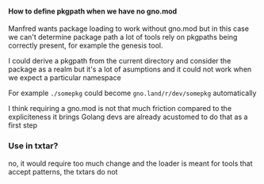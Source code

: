 #### How to define pkgpath when we have no gno.mod

Manfred wants package loading to work without gno.mod but in this case we can't determine package path
a lot of tools rely on pkgpaths being correctly present, for example the genesis tool.

I could derive a pkgpath from the current directory and consider the package as a realm but it's a lot of asumptions and
it could not work when we expect a particular namespace

For example `./somepkg` could become `gno.land/r/dev/somepkg` automatically

I think requiring a gno.mod is not that much friction compared to the expliciteness it brings
Golang devs are already acustomed to do that as a first step

### Use in txtar?

no, it would require too much change and the loader is meant for tools that accept patterns, the txtars do not